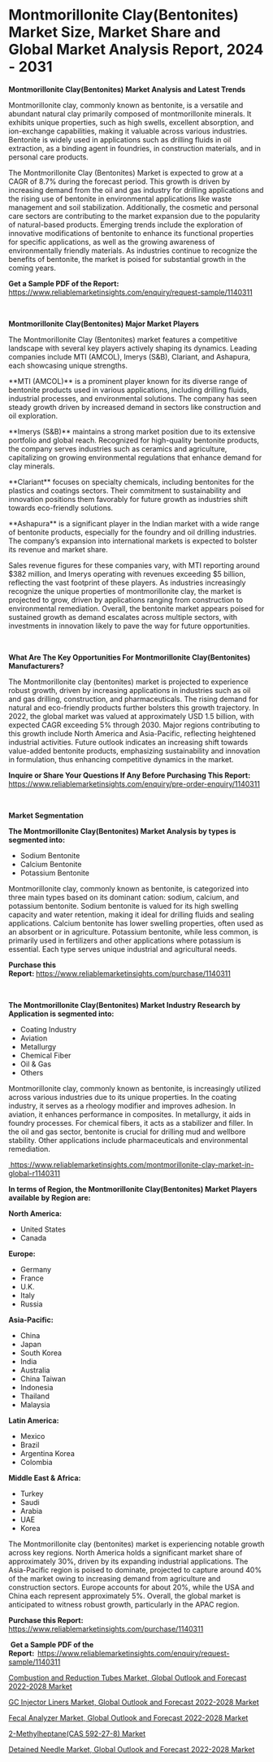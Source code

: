 <p><h1>Montmorillonite Clay(Bentonites) Market Size, Market Share and Global Market Analysis Report, 2024 - 2031</h1></p><p><strong>Montmorillonite Clay(Bentonites) Market Analysis and Latest Trends</strong></p>
<p><p>Montmorillonite clay, commonly known as bentonite, is a versatile and abundant natural clay primarily composed of montmorillonite minerals. It exhibits unique properties, such as high swells, excellent absorption, and ion-exchange capabilities, making it valuable across various industries. Bentonite is widely used in applications such as drilling fluids in oil extraction, as a binding agent in foundries, in construction materials, and in personal care products.</p><p>The Montmorillonite Clay (Bentonites) Market is expected to grow at a CAGR of 8.7% during the forecast period. This growth is driven by increasing demand from the oil and gas industry for drilling applications and the rising use of bentonite in environmental applications like waste management and soil stabilization. Additionally, the cosmetic and personal care sectors are contributing to the market expansion due to the popularity of natural-based products. Emerging trends include the exploration of innovative modifications of bentonite to enhance its functional properties for specific applications, as well as the growing awareness of environmentally friendly materials. As industries continue to recognize the benefits of bentonite, the market is poised for substantial growth in the coming years.</p></p>
<p><strong>Get a Sample PDF of the Report:&nbsp;</strong> <a href="https://www.reliablemarketinsights.com/enquiry/request-sample/1140311?utm_campaign=1496&utm_medium=2&utm_source=Github&utm_content=ia&utm_term=14102024&utm_id=montmorillonite-claybentonites">https://www.reliablemarketinsights.com/enquiry/request-sample/1140311</a></p>
<p>&nbsp;</p>
<p><strong>Montmorillonite Clay(Bentonites) Major Market Players</strong></p>
<p><p>The Montmorillonite Clay (Bentonites) market features a competitive landscape with several key players actively shaping its dynamics. Leading companies include MTI (AMCOL), Imerys (S&B), Clariant, and Ashapura, each showcasing unique strengths.</p><p>**MTI (AMCOL)** is a prominent player known for its diverse range of bentonite products used in various applications, including drilling fluids, industrial processes, and environmental solutions. The company has seen steady growth driven by increased demand in sectors like construction and oil exploration.</p><p>**Imerys (S&B)** maintains a strong market position due to its extensive portfolio and global reach. Recognized for high-quality bentonite products, the company serves industries such as ceramics and agriculture, capitalizing on growing environmental regulations that enhance demand for clay minerals.</p><p>**Clariant** focuses on specialty chemicals, including bentonites for the plastics and coatings sectors. Their commitment to sustainability and innovation positions them favorably for future growth as industries shift towards eco-friendly solutions.</p><p>**Ashapura** is a significant player in the Indian market with a wide range of bentonite products, especially for the foundry and oil drilling industries. The company’s expansion into international markets is expected to bolster its revenue and market share.</p><p>Sales revenue figures for these companies vary, with MTI reporting around $382 million, and Imerys operating with revenues exceeding $5 billion, reflecting the vast footprint of these players. As industries increasingly recognize the unique properties of montmorillonite clay, the market is projected to grow, driven by applications ranging from construction to environmental remediation. Overall, the bentonite market appears poised for sustained growth as demand escalates across multiple sectors, with investments in innovation likely to pave the way for future opportunities.</p></p>
<p>&nbsp;</p>
<p><strong>What Are The Key Opportunities For Montmorillonite Clay(Bentonites) Manufacturers?</strong></p>
<p><p>The Montmorillonite clay (bentonites) market is projected to experience robust growth, driven by increasing applications in industries such as oil and gas drilling, construction, and pharmaceuticals. The rising demand for natural and eco-friendly products further bolsters this growth trajectory. In 2022, the global market was valued at approximately USD 1.5 billion, with expected CAGR exceeding 5% through 2030. Major regions contributing to this growth include North America and Asia-Pacific, reflecting heightened industrial activities. Future outlook indicates an increasing shift towards value-added bentonite products, emphasizing sustainability and innovation in formulation, thus enhancing competitive dynamics in the market.</p></p>
<p><strong>Inquire or Share Your Questions If Any Before Purchasing This Report:</strong> <a href="https://www.reliablemarketinsights.com/enquiry/pre-order-enquiry/1140311?utm_campaign=1496&utm_medium=2&utm_source=Github&utm_content=ia&utm_term=14102024&utm_id=montmorillonite-claybentonites">https://www.reliablemarketinsights.com/enquiry/pre-order-enquiry/1140311</a></p>
<p>&nbsp;</p>
<p><strong>Market Segmentation</strong></p>
<p><strong>The Montmorillonite Clay(Bentonites) Market Analysis by types is segmented into:</strong></p>
<p><ul><li>Sodium Bentonite</li><li>Calcium Bentonite</li><li>Potassium Bentonite</li></ul></p>
<p><p>Montmorillonite clay, commonly known as bentonite, is categorized into three main types based on its dominant cation: sodium, calcium, and potassium bentonite. Sodium bentonite is valued for its high swelling capacity and water retention, making it ideal for drilling fluids and sealing applications. Calcium bentonite has lower swelling properties, often used as an absorbent or in agriculture. Potassium bentonite, while less common, is primarily used in fertilizers and other applications where potassium is essential. Each type serves unique industrial and agricultural needs.</p></p>
<p><strong>Purchase this Report:&nbsp;</strong><a href="https://www.reliablemarketinsights.com/purchase/1140311?utm_campaign=1496&utm_medium=2&utm_source=Github&utm_content=ia&utm_term=14102024&utm_id=montmorillonite-claybentonites">https://www.reliablemarketinsights.com/purchase/1140311</a></p>
<p>&nbsp;</p>
<p><strong>The Montmorillonite Clay(Bentonites) Market Industry Research by Application is segmented into:</strong></p>
<p><ul><li>Coating Industry</li><li>Aviation</li><li>Metallurgy</li><li>Chemical Fiber</li><li>Oil & Gas</li><li>Others</li></ul></p>
<p><p>Montmorillonite clay, commonly known as bentonite, is increasingly utilized across various industries due to its unique properties. In the coating industry, it serves as a rheology modifier and improves adhesion. In aviation, it enhances performance in composites. In metallurgy, it aids in foundry processes. For chemical fibers, it acts as a stabilizer and filler. In the oil and gas sector, bentonite is crucial for drilling mud and wellbore stability. Other applications include pharmaceuticals and environmental remediation.</p></p>
<p><a href="https://www.reliablemarketinsights.com/montmorillonite-clay-market-in-global-r1140311?utm_campaign=1496&utm_medium=2&utm_source=Github&utm_content=ia&utm_term=14102024&utm_id=montmorillonite-claybentonites">&nbsp;https://www.reliablemarketinsights.com/montmorillonite-clay-market-in-global-r1140311</a></p>
<p><strong>In terms of Region, the Montmorillonite Clay(Bentonites) Market Players available by Region are:</strong></p>
<p>
    <p> <strong> North America: </strong>
        <ul>
            <li>United States</li>
            <li>Canada</li>
        </ul>
        </p> 
    <p> <strong> Europe: </strong>
        <ul>
            <li>Germany</li>
            <li>France</li>
            <li>U.K.</li>
            <li>Italy</li>
            <li>Russia</li>
        </ul>
        </p> 
    <p> <strong> Asia-Pacific: </strong>
        <ul>
            <li>China</li>
            <li>Japan</li>
            <li>South Korea</li>
            <li>India</li>
            <li>Australia</li>
            <li>China Taiwan</li>
            <li>Indonesia</li>
            <li>Thailand</li>
            <li>Malaysia</li>
        </ul>
        </p> 
    <p> <strong> Latin America: </strong>
        <ul>
            <li>Mexico</li>
            <li>Brazil</li>
            <li>Argentina Korea</li>
            <li>Colombia</li>
        </ul>
        </p> 
    <p> <strong> Middle East & Africa: </strong>
        <ul>
            <li>Turkey</li>
            <li>Saudi</li>
            <li>Arabia</li>
            <li>UAE</li>
            <li>Korea</li>
        </ul>
    </p>
    </p>
<p><p>The Montmorillonite clay (bentonites) market is experiencing notable growth across key regions. North America holds a significant market share of approximately 30%, driven by its expanding industrial applications. The Asia-Pacific region is poised to dominate, projected to capture around 40% of the market owing to increasing demand from agriculture and construction sectors. Europe accounts for about 20%, while the USA and China each represent approximately 5%. Overall, the global market is anticipated to witness robust growth, particularly in the APAC region.</p></p>
<p><strong>Purchase this Report: </strong><a href="https://www.reliablemarketinsights.com/purchase/1140311?utm_campaign=1496&utm_medium=2&utm_source=Github&utm_content=ia&utm_term=14102024&utm_id=montmorillonite-claybentonites">https://www.reliablemarketinsights.com/purchase/1140311</a></p>
<p>&nbsp;<strong>Get a Sample PDF of the Report:&nbsp;&nbsp;</strong><a href="https://www.reliablemarketinsights.com/enquiry/request-sample/1140311?utm_campaign=1496&utm_medium=2&utm_source=Github&utm_content=ia&utm_term=14102024&utm_id=montmorillonite-claybentonites">https://www.reliablemarketinsights.com/enquiry/request-sample/1140311</a></p>
<p><strong></strong></p>
<p><p><a href="https://www.linkedin.com/pulse/combustion-reduction-tubes-market-global-outlook-forecast-2022-2028-4j73f?trk=public_post_embed_feed-article-content&utm_campaign=1496&utm_medium=2&utm_source=Github&utm_content=ia&utm_term=14102024&utm_id=montmorillonite-claybentonites">Combustion and Reduction Tubes Market, Global Outlook and Forecast 2022-2028 Market</a></p><p><a href="https://www.linkedin.com/pulse/gc-injector-liners-market-global-outlook-forecast-2022-2028-evolution-yhmyf?trk=public_post_embed_feed-article-content&utm_campaign=1496&utm_medium=2&utm_source=Github&utm_content=ia&utm_term=14102024&utm_id=montmorillonite-claybentonites">GC Injector Liners Market, Global Outlook and Forecast 2022-2028 Market</a></p><p><a href="https://www.linkedin.com/pulse/global-fecal-analyzer-market-outlook-forecast-2022-2028-tptsf?trk=public_post_embed_feed-article-content&utm_campaign=1496&utm_medium=2&utm_source=Github&utm_content=ia&utm_term=14102024&utm_id=montmorillonite-claybentonites">Fecal Analyzer Market, Global Outlook and Forecast 2022-2028 Market</a></p><p><a href="https://github.com/gulaimolin/Market-Research-Report-List-6/blob/main/2-methylheptanecas-592-27-8-market.md?utm_campaign=1496&utm_medium=2&utm_source=Github&utm_content=ia&utm_term=14102024&utm_id=montmorillonite-claybentonites">2-Methylheptane(CAS 592-27-8) Market</a></p><p><a href="https://www.linkedin.com/pulse/global-detained-needle-market-outlook-forecast-2022-2028-analysis-jocef?trk=public_post_embed_feed-article-content&utm_campaign=1496&utm_medium=2&utm_source=Github&utm_content=ia&utm_term=14102024&utm_id=montmorillonite-claybentonites">Detained Needle Market, Global Outlook and Forecast 2022-2028 Market</a></p></p>